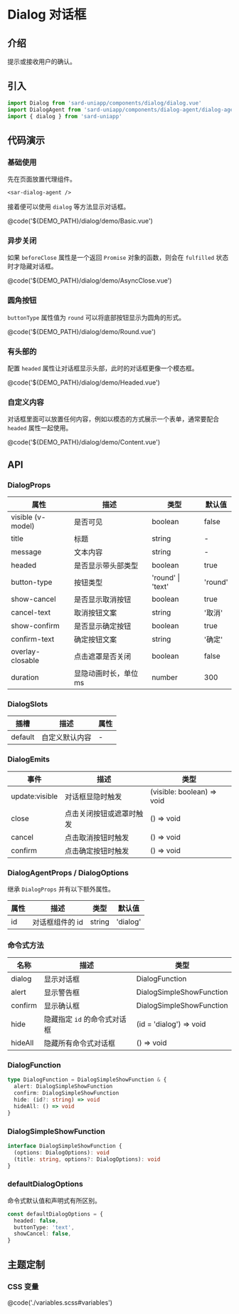 # Dialog 对话框

## 介绍

提示或接收用户的确认。

## 引入

```ts
import Dialog from 'sard-uniapp/components/dialog/dialog.vue'
import DialogAgent from 'sard-uniapp/components/dialog-agent/dialog-agent.vue'
import { dialog } from 'sard-uniapp'
```

## 代码演示

### 基础使用

先在页面放置代理组件。

```tsx
<sar-dialog-agent />
```

接着便可以使用 `dialog` 等方法显示对话框。

@code('${DEMO_PATH}/dialog/demo/Basic.vue')

### 异步关闭

如果 `beforeClose` 属性是一个返回 `Promise` 对象的函数，则会在 `fulfilled` 状态时才隐藏对话框。

@code('${DEMO_PATH}/dialog/demo/AsyncClose.vue')

### 圆角按钮

`buttonType` 属性值为 `round` 可以将底部按钮显示为圆角的形式。

@code('${DEMO_PATH}/dialog/demo/Round.vue')

### 有头部的

配置 `headed` 属性让对话框显示头部，此时的对话框更像一个模态框。

@code('${DEMO_PATH}/dialog/demo/Headed.vue')

### 自定义内容

对话框里面可以放置任何内容，例如以模态的方式展示一个表单，通常要配合 `headed` 属性一起使用。

@code('${DEMO_PATH}/dialog/demo/Content.vue')

## API

### DialogProps

| 属性              | 描述                  | 类型              | 默认值  |
| ----------------- | --------------------- | ----------------- | ------- |
| visible (v-model) | 是否可见              | boolean           | false   |
| title             | 标题                  | string            | -       |
| message           | 文本内容              | string            | -       |
| headed            | 是否显示带头部类型    | boolean           | true    |
| button-type       | 按钮类型              | 'round' \| 'text' | 'round' |
| show-cancel       | 是否显示取消按钮      | boolean           | true    |
| cancel-text       | 取消按钮文案          | string            | '取消'  |
| show-confirm      | 是否显示确定按钮      | boolean           | true    |
| confirm-text      | 确定按钮文案          | string            | '确定'  |
| overlay-closable  | 点击遮罩是否关闭      | boolean           | false   |
| duration          | 显隐动画时长，单位 ms | number            | 300     |

### DialogSlots

| 插槽    | 描述           | 属性 |
| ------- | -------------- | ---- |
| default | 自定义默认内容 | -    |

### DialogEmits

| 事件           | 描述                     | 类型                       |
| -------------- | ------------------------ | -------------------------- |
| update:visible | 对话框显隐时触发         | (visible: boolean) => void |
| close          | 点击关闭按钮或遮罩时触发 | () => void                 |
| cancel         | 点击取消按钮时触发       | () => void                 |
| confirm        | 点击确定按钮时触发       | () => void                 |

### DialogAgentProps / DialogOptions

继承 `DialogProps` 并有以下额外属性。

| 属性 | 描述            | 类型   | 默认值   |
| ---- | --------------- | ------ | -------- |
| id   | 对话框组件的 id | string | 'dialog' |

### 命令式方法

| 名称    | 描述                         | 类型                     |
| ------- | ---------------------------- | ------------------------ |
| dialog  | 显示对话框                   | DialogFunction           |
| alert   | 显示警告框                   | DialogSimpleShowFunction |
| confirm | 显示确认框                   | DialogSimpleShowFunction |
| hide    | 隐藏指定 `id` 的命令式对话框 | (id = 'dialog') => void  |
| hideAll | 隐藏所有命令式对话框         | () => void               |

### DialogFunction

```ts
type DialogFunction = DialogSimpleShowFunction & {
  alert: DialogSimpleShowFunction
  confirm: DialogSimpleShowFunction
  hide: (id?: string) => void
  hideAll: () => void
}
```

### DialogSimpleShowFunction

```ts
interface DialogSimpleShowFunction {
  (options: DialogOptions): void
  (title: string, options?: DialogOptions): void
}
```

### defaultDialogOptions

命令式默认值和声明式有所区别。

```ts
const defaultDialogOptions = {
  headed: false,
  buttonType: 'text',
  showCancel: false,
}
```

## 主题定制

### CSS 变量

@code('./variables.scss#variables')
